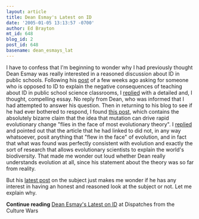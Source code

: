 ```yaml
---
layout: article
title: Dean Esmay's Latest on ID
date: '2005-01-05 13:13:57 -0700'
author: Ed Brayton
mt_id: 648
blog_id: 2
post_id: 648
basename: dean_esmays_lat
---
```

I have to confess that I'm beginning to wonder why I had previously thought Dean Esmay was really interested in a reasoned discussion about ID in public schools. Following his [post](http://www.deanesmay.com/posts/1103285777.shtml) of a few weeks ago asking for someone who is opposed to ID to explain the negative consequences of teaching about ID in public school science classrooms, I [replied](http://www.stcynic.com/blog/archives/2004/12/answering_dean.php) with a detailed and, I thought, compelling essay. No reply from Dean, who was informed that I had attempted to answer his question. Then in returning to his blog to see if he had ever bothered to respond, I found [this post](http://www.deanesmay.com/posts/1103978156.shtml), which contains the absolutely bizarre claim that the idea that mutation can drive rapid evolutionary change "flies in the face of most evolutionary theory". I [replied](http://www.stcynic.com/blog/archives/2004/12/does_dean_esmay.php) and pointed out that the article that he had linked to did not, in any way whatsoever, posit anything that "flew in the face" of evolution, and in fact that what was found was perfectly consistent with evolution and exactly the sort of research that allows evolutionary scientists to explain the world's biodiversity. That made me wonder out loud whether Dean really understands evolution at all, since his statement about the theory was so far from reality. 

But his [latest post](http://www.deanesmay.com/posts/1104926450.shtml) on the subject just makes me wonder if he has any interest in having an honest and reasoned look at the subject or not. Let me explain why.

**Continue reading** [Dean Esmay's Latest on ID](http://www.stcynic.com/blog/archives/2005/01/dean_esmays_lat.php) at Dispatches from the Culture Wars
